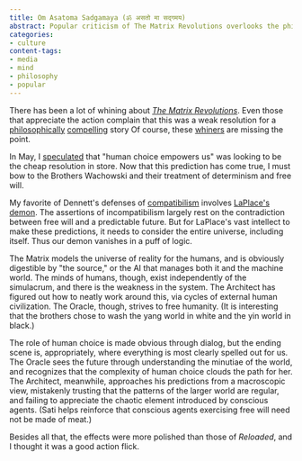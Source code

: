 ```yaml
---
title: Om Asatoma Sadgamaya (ॐ असतो मा सद्गमय)
abstract: Popular criticism of The Matrix Revolutions overlooks the philosophy.
categories:
- culture
content-tags:
- media
- mind
- philosophy
- popular
---
```


There has been a lot of whining about _[The Matrix Revolutions][1]_.  Even those that appreciate the action complain that this was a weak resolution for a [philosophically][2] [compelling][3] story Of course, these [whiners][4] are missing the point.

In May, I [speculated][5] that "human choice empowers us" was looking to be the cheap resolution in store. Now that this prediction has come true, I must bow to the Brothers Wachowski and their treatment of determinism and free will.

My favorite of Dennett's defenses of [compatibilism][6] involves [LaPlace's demon][7]. The assertions of incompatibilism largely rest on the contradiction between free will and a predictable future. But for LaPlace's vast intellect to make these predictions, it needs to consider the entire universe, including itself. Thus our demon vanishes in a puff of logic.

The Matrix models the universe of reality for the humans, and is obviously digestible by "the source," or the AI that manages both it and the machine world. The minds of humans, though, exist independently of the simulacrum, and there is the weakness in the system. The Architect has figured out how to neatly work around this, via cycles of external human civilization.  The Oracle, though, strives to free humanity. (It is interesting that the brothers chose to wash the yang world in white and the yin world in black.)

The role of human choice is made obvious through dialog, but the ending scene is, appropriately, where everything is most clearly spelled out for us. The Oracle sees the future through understanding the minutiae of the world, and recognizes that the complexity of human choice clouds the path for her. The Architect, meanwhile, approaches his predictions from a macroscopic view, mistakenly trusting that the patterns of the larger world are regular, and failing to appreciate the chaotic element introduced by conscious agents. (Sati helps reinforce that conscious agents exercising free will need not be made of meat.)

Besides all that, the effects were more polished than those of _Reloaded_, and I thought it was a good action flick.

   [1]: http://www.imdb.com/title/tt0242653/
   [2]: http://whatisthematrix.warnerbros.com/rl_cmp/phi.html
   [3]: http://www.imdb.com/title/tt0242653/board/thread/4247470
   [4]: http://slashdot.org/article.pl?sid=03/11/05/1613227&mode=thread&tid=188&tid=200&tid=97
   [5]: /2003/05/16/inevitability.html
   [6]: http://www.britannica.com/ebc/article?eu=386591
   [7]: http://en.wikipedia.org/wiki/Laplace%27s_demon
